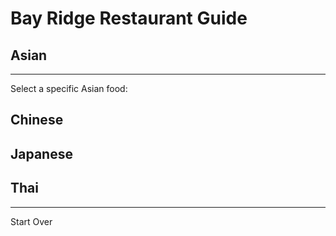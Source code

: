 # Bay Ridge Restaurant Guide
## Asian
---
Select a specific Asian food:
## Chinese  

## Japanese
## Thai
---
Start Over